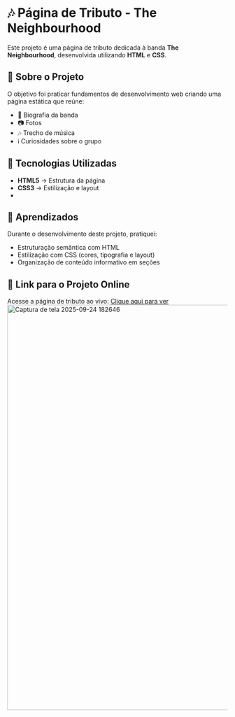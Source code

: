 # 🎶 Página de Tributo - The Neighbourhood  

Este projeto é uma página de tributo dedicada à banda **The Neighbourhood**, desenvolvida utilizando **HTML** e **CSS**.  

## 📌 Sobre o Projeto  
O objetivo foi praticar fundamentos de desenvolvimento web criando uma página estática que reúne:  
- 🎤 Biografia da banda  
- 📷 Fotos  
- 🎶 Trecho de música  
- ℹ️ Curiosidades sobre o grupo  

## 🚀 Tecnologias Utilizadas  
- **HTML5** → Estrutura da página  
- **CSS3** → Estilização e layout
- 
## 🎯 Aprendizados  
Durante o desenvolvimento deste projeto, pratiquei:  
- Estruturação semântica com HTML  
- Estilização com CSS (cores, tipografia e layout)  
- Organização de conteúdo informativo em seções  

## 🔗 Link para o Projeto Online  
Acesse a página de tributo ao vivo: [Clique aqui para ver](https://elizandrxm.github.io/TributoBandaPage/)  
 <img width="1364" height="927" alt="Captura de tela 2025-09-24 182646" src="https://github.com/user-attachments/assets/c1b4cc6f-ceb4-4050-b6e5-3ebece383e6b" />
